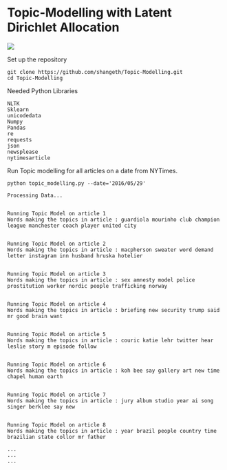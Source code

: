 # Topic-Modelling with Latent Dirichlet Allocation
![](https://www.oreilly.com/library/view/scala-machine-learning/9781788479042/assets/87d01601-71f3-4c34-9fbc-cf468d483985.png)

Set up the repository
```
git clone https://github.com/shangeth/Topic-Modelling.git
cd Topic-Modelling
```
Needed Python Libraries
```
NLTK
Sklearn
unicodedata
Numpy
Pandas
re
requests
json
newsplease
nytimesarticle

```


Run Topic modelling for all articles on a date from NYTimes.
```
python topic_modelling.py --date='2016/05/29'
 ```
 
 ```
Processing Data...


Running Topic Model on article 1
Words making the topics in article : guardiola mourinho club champion league manchester coach player united city


Running Topic Model on article 2
Words making the topics in article : macpherson sweater word demand letter instagram inn husband hruska hotelier


Running Topic Model on article 3
Words making the topics in article : sex amnesty model police prostitution worker nordic people trafficking norway


Running Topic Model on article 4
Words making the topics in article : briefing new security trump said mr good brain want


Running Topic Model on article 5
Words making the topics in article : couric katie lehr twitter hear leslie story m episode follow


Running Topic Model on article 6
Words making the topics in article : koh bee say gallery art new time chapel human earth


Running Topic Model on article 7
Words making the topics in article : jury album studio year ai song singer berklee say new


Running Topic Model on article 8
Words making the topics in article : year brazil people country time brazilian state collor mr father

...
...
...

```
